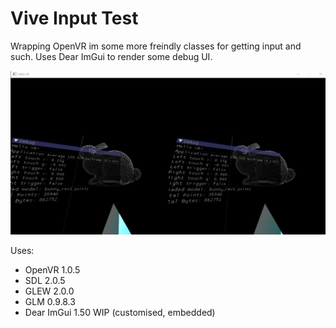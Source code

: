 # Vive Input Test

Wrapping OpenVR im some more freindly classes for getting input and such. Uses Dear ImGui to render some debug UI.

![screenshot of debug ui and some rendered points](./screenshots/header.png)

Uses:

- OpenVR 1.0.5
- SDL 2.0.5
- GLEW 2.0.0
- GLM 0.9.8.3
- Dear ImGui 1.50 WIP (customised, embedded)


